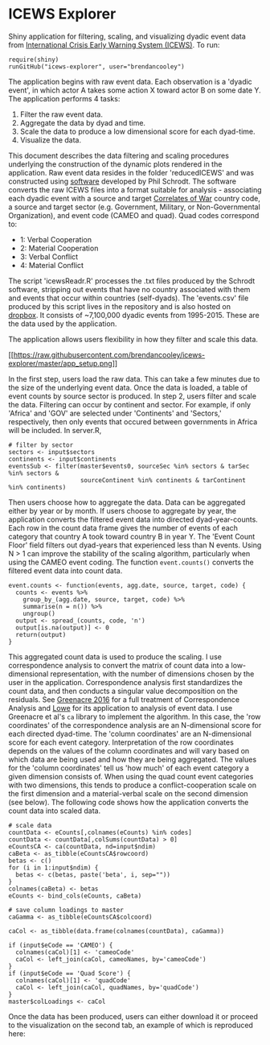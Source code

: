 # ICEWS Explorer

Shiny application for filtering, scaling, and visualizing dyadic event data from [International Crisis Early Warning System (ICEWS)](https://dataverse.harvard.edu/dataverse/icews). To run:

```{r}
require(shiny)
runGitHub("icews-explorer", user="brendancooley")
```

The application begins with raw event data. Each observation is a 'dyadic event', in which actor A takes some action X toward actor B on some date Y. The application performs 4 tasks:

1. Filter the raw event data.
2. Aggregate the data by dyad and time.
3. Scale the data to produce a low dimensional score for each dyad-time.
4. Visualize the data.

This document describes the data filtering and scaling procedures underlying the construction of the dynamic plots rendered in the application. Raw event data resides in the folder 'reducedICEWS' and was constructed using [software](https://github.com/philip-schrodt/text_to_CAMEO) developed by Phil Schrodt. The software converts the raw ICEWS files into a format suitable for analysis - associating each dyadic event with a source and target [Correlates of War](http://www.correlatesofwar.org/) country code, a source and target sector (e.g. Government, Military, or Non-Governmental Organization), and event code (CAMEO and quad). Quad codes correspond to:

- 1: Verbal Cooperation
- 2: Material Cooperation
- 3: Verbal Conflict
- 4: Material Conflict

The script 'icewsReadr.R' processes the .txt files produced by the Schrodt software, stripping out events that have no country associated with them and events that occur within countries (self-dyads). The 'events.csv' file produced by this script lives in the repository and is also hosted on [dropbox](https://www.dropbox.com/sh/eo5gmfeyq7cpk0y/AABNqIPY5dTzvNdDygocEMiSa?dl=0&preview=events.csv). It consists of ~7,100,000 dyadic events from 1995-2015. These are the data used by the application.

The application allows users flexibility in how they filter and scale this data. 

[[https://raw.githubusercontent.com/brendancooley/icews-explorer/master/app_setup.png]]

In the first step, users load the raw data. This can take a few minutes due to the size of the underlying event data. Once the data is loaded, a table of event counts by source sector is produced. In step 2, users filter and scale the data. Filtering can occur by continent and sector. For example, if only 'Africa' and 'GOV' are selected under 'Continents' and 'Sectors,' respectively, then only events that occured between governments in Africa will be included. In server.R, 

```{r}
# filter by sector
sectors <- input$sectors
continents <- input$continents
eventsSub <- filter(master$events0, sourceSec %in% sectors & tarSec %in% sectors & 
                    sourceContinent %in% continents & tarContinent %in% continents)
```

Then users choose how to aggregate the data. Data can be aggregated either by year or by month. If users choose to aggregate by year, the application converts the filtered event data into directed dyad-year-counts. Each row in the count data frame gives the number of events of each category that country A took toward country B in year Y. The 'Event Count Floor' field filters out dyad-years that experienced less than N events. Using N > 1 can improve the stability of the scaling algorithm, particularly when using the CAMEO event coding. The function `event.counts()` converts the filtered event data into count data.

```{r}
event.counts <- function(events, agg.date, source, target, code) {
  counts <- events %>%
    group_by_(agg.date, source, target, code) %>%
    summarise(n = n()) %>%
    ungroup()
  output <- spread_(counts, code, 'n')
  output[is.na(output)] <- 0
  return(output)
}
```

This aggregated count data is used to produce the scaling. I use correspondence analysis to convert the matrix of count data into a low-dimensional representation, with the number of dimensions chosen by the user in the application. Correspondence analysis first standardizes the count data, and then conducts a singular value decomposition on the residuals. See [Greenacre 2016](https://www.crcpress.com/Correspondence-Analysis-in-Practice-Third-Edition/Greenacre/p/book/9781498731775) for a full treatment of Correspondence Analysis and  [Lowe](http://dl.conjugateprior.org/preprints/mmfed.pdf) for its application to analysis of event data. I use Greenacre et al's `ca` library to implement the algorithm. In this case, the 'row coordinates' of the correspondence analysis are an N-dimensional score for each directed dyad-time. The 'column coordinates' are an N-dimensional score for each event category. Interpretation of the row coordinates depends on the values of the column coordinates and will vary based on which data are being used and how they are being aggregated. The values for the 'column coordinates' tell us 'how much' of each event category a given dimension consists of. When using the quad count event categories with two dimensions, this tends to produce a conflict-cooperation scale on the first dimension and a material-verbal scale on the second dimension (see below). The following code shows how the application converts the count data into scaled data. 

```{r}
# scale data
countData <- eCounts[,colnames(eCounts) %in% codes]
countData <- countData[,colSums(countData) > 0]
eCountsCA <- ca(countData, nd=input$ndim)
caBeta <- as_tibble(eCountsCA$rowcoord)
betas <- c()
for (i in 1:input$ndim) {
  betas <- c(betas, paste('beta', i, sep=""))
}
colnames(caBeta) <- betas
eCounts <- bind_cols(eCounts, caBeta)

# save column loadings to master
caGamma <- as_tibble(eCountsCA$colcoord)

caCol <- as_tibble(data.frame(colnames(countData), caGamma))

if (input$eCode == 'CAMEO') {
  colnames(caCol)[1] <- 'cameoCode'
  caCol <- left_join(caCol, cameoNames, by='cameoCode')
}
if (input$eCode == 'Quad Score') {
  colnames(caCol)[1] <- 'quadCode'
  caCol <- left_join(caCol, quadNames, by='quadCode')
}
master$colLoadings <- caCol
```

Once the data has been produced, users can either download it or proceed to the visualization on the second tab, an example of which is reproduced here:

